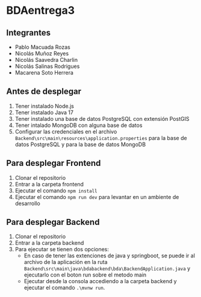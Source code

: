 # BDAentrega3

## Integrantes

- Pablo Macuada Rozas
- Nicolás Muñoz Reyes
- Nicolás Saavedra Charlin
- Nicolás Salinas Rodrigues
- Macarena Soto Herrera

## Antes de desplegar

1. Tener instalado Node.js
2. Tener instalado Java 17
3. Tener instalado una base de datos PostgreSQL con extensión PostGIS
4. Tener intalado MongoDB con alguna base de datos
5. Configurar las credenciales en el archivo `Backend\src\main\resources\application.properties` para la base de datos PostgreSQL y para la base de datos MongoDB

## Para desplegar Frontend

1. Clonar el repositorio
2. Entrar a la carpeta frontend
3. Ejecutar el comando `npm install`
4. Ejecutar el comando `npm run dev` para levantar en un ambiente de desarrollo

## Para desplegar Backend

1. Clonar el repositorio
2. Entrar a la carpeta backend
3. Para ejecutar se tienen dos opciones:
   - En caso de tener las extenciones de java y springboot, se puede ir al archivo de la aplicación en la ruta `Backend\src\main\java\bdabackend\bda\BackendApplication.java` y ejecutarlo con el boton run sobre el metodo main
   - Ejecutar desde la consola accediendo a la carpeta backend y ejecutar el comando `.\mvnw run`.
